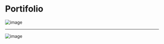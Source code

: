 # Portifolio

![image](https://github.com/user-attachments/assets/88c75826-af58-4f65-938b-bca5ef99b22d)

---

![image](https://github.com/user-attachments/assets/fcabc57d-d68e-4015-9141-6239d36d51a8)

